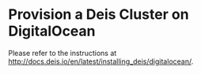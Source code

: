 # Provision a Deis Cluster on DigitalOcean

Please refer to the instructions at http://docs.deis.io/en/latest/installing_deis/digitalocean/.

